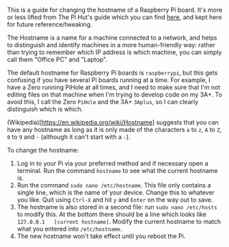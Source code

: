 This is a guide for changing the hostname of a Raspberry Pi board.  It's more or less lifted from The Pi Hut's guide which you can find [here](https://thepihut.com/blogs/raspberry-pi-tutorials/19668676-renaming-your-raspberry-pi-the-hostname), and kept here for future reference/tweaking.

The Hostname is a name for a machine connected to a network, and helps to distinguish and identify machines in a more human-friendly way: rather than trying to remember which IP address is which machine, you can simply call them "Office PC" and "Laptop".   

The default hostname for Raspberry Pi boards is `raspberrypi`, but this gets confusing if you have several Pi boards running at a time.  For example, I have a Zero running PiHole at all times, and I need to make sure that I'm not editing files on that machine when I'm trying to develop code on my 3A+.  To avoid this, I call the Zero `PiHole` and the 3A+ `3Aplus`, so I can clearly distinguish which is which.

(Wikipedia)[https://en.wikipedia.org/wiki/Hostname] suggests that you can have any hostname as long as it is only made of the characters `a` to `z`, `A` to `Z`, `0` to `9` and `-` (although it can't start with a `-`).

To change the hostname:

1) Log in to your Pi via your preferred method and if necessary open a terminal.  Run the command `hostname` to see what the current hostname is.
2) Run the command `sudo nano /etc/hostname`.  This file only contains a single line, which is the name of your device.  Change this to whatever you like.  Quit using `Ctrl-X` and hit `y` and `Enter` on the way out to save.
3) The hostname is also stored in a second file: run `sudo nano /etc/hosts` to modify this.  At the bottom there should be a line which looks like `127.0.0.1   [current hostname]`.  Modify the current hostname to match what you entered into `/etc/hostname`.
4) The new hostname won't take effect until you reboot the Pi.

